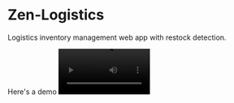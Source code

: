 # Zen-Logistics
Logistics inventory management web app with restock detection.

Here's a demo
<video src='Projet React Django REST - Alexandre Tremblay.mp4' width=180/>
